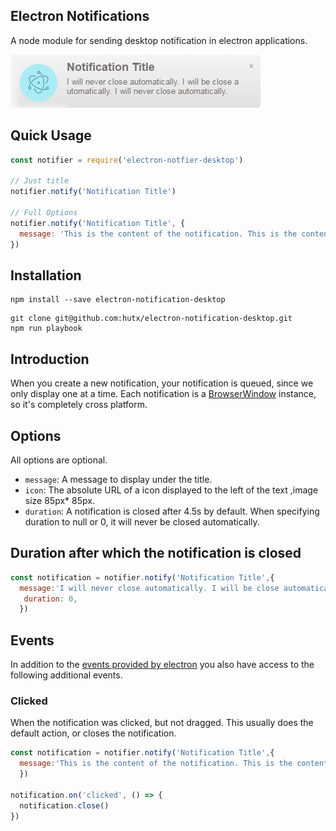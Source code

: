 ## Electron Notifications

A node module for sending desktop notification in electron applications.

![screenshot](assets/notification.png)

## Quick Usage

~~~ javascript
const notifier = require('electron-notfier-desktop')

// Just title
notifier.notify('Notification Title')

// Full Options
notifier.notify('Notification Title', {
  message: 'This is the content of the notification. This is the content of the notification. This is the content of the notification.',
})
~~~

## Installation

~~~
npm install --save electron-notification-desktop
~~~

~~~
git clone git@github.com:hutx/electron-notification-desktop.git
npm run playbook
~~~

## Introduction

When you create a new notification, your notification is queued, since we only
display one at a time. Each notification is a [BrowserWindow](browserwindow)
instance, so it's completely cross platform.

## Options

All options are optional.

* `message`: A message to display under the title.
* `icon`: The absolute URL of a icon displayed to the left of the text ,image size 85px* 85px.
* `duration`: A notification is closed after 4.5s by default. When specifying duration to null or 0, it will never be closed automatically.

## Duration after which the notification  is closed

~~~ javascript
const notification = notifier.notify('Notification Title',{
  message:'I will never close automatically. I will be close automatically. I will never close automatically.',
   duration: 0,
  })
~~~
## Events

In addition to the [events provided by electron](events) you also have access to
the following additional events.


### Clicked

When the notification was clicked, but not dragged. This usually does the
default action, or closes the notification.

~~~ javascript
const notification = notifier.notify('Notification Title',{
  message:'This is the content of the notification. This is the content of the notification. This is the content of the notification.'
  })

notification.on('clicked', () => {
  notification.close()
})
~~~

[events]: https://github.com/electron/electron/blob/master/docs/api/browser-window.md#events
[browserwindow]: https://github.com/electron/electron/blob/master/docs/api/browser-window.md
